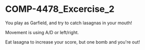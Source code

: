 # COMP-4478_Excercise_2
 You play as Garfield, and try to catch lasagnas in your mouth!
 
 Movement is using A/D or left/right.
 
 Eat lasagna to increase your score, but one bomb and you're out!
